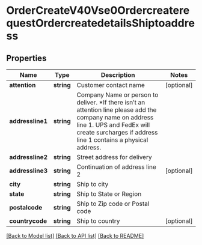 # OrderCreateV40Vse0OrdercreaterequestOrdercreatedetailsShiptoaddress

## Properties
Name | Type | Description | Notes
------------ | ------------- | ------------- | -------------
**attention** | **string** | Customer contact name | [optional] 
**addressline1** | **string** | Company Name or person to deliver.  *If there isn’t an attention line please add the company name on address line 1.   UPS and FedEx will create surcharges if address line 1 contains a physical address. | 
**addressline2** | **string** | Street address for delivery | 
**addressline3** | **string** | Continuation of address line 2 | [optional] 
**city** | **string** | Ship to city | 
**state** | **string** | Ship to State or Region | 
**postalcode** | **string** | Ship to Zip code or Postal code | 
**countrycode** | **string** | Ship to country | [optional] 

[[Back to Model list]](../../README.md#documentation-for-models) [[Back to API list]](../../README.md#documentation-for-api-endpoints) [[Back to README]](../../README.md)

